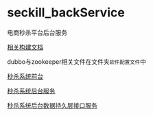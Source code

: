 # seckill_backService
电商秒杀平台后台服务

[相关构建文档](http://www.imooc.com/article/18212)

dubbo与zookeeper相关文件在文件夹`软件配置文件`中


[秒杀系统前台](https://github.com/iamsongci/seckill)

[秒杀系统后台服务](https://github.com/iamsongci/seckill_backService)

[秒杀系统后台数据持久层接口服务](https://github.com/iamsongci/seckill_model)
